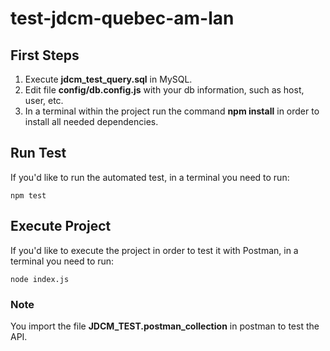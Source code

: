 # test-jdcm-quebec-am-lan

## First Steps

1. Execute **jdcm_test_query.sql** in MySQL.
2. Edit file **config/db.config.js** with your db information, such as host, user, etc.
3. In a terminal within the project run the command **npm install** in order to install all needed dependencies.

## Run Test

If you'd like to run the automated test, in a terminal you need to run:

```
npm test
```

## Execute Project

If you'd like to execute the project in order to test it with Postman, in a terminal you need to run:

```
node index.js
```

### Note

You import the file **JDCM_TEST.postman_collection** in postman to test the API. 
